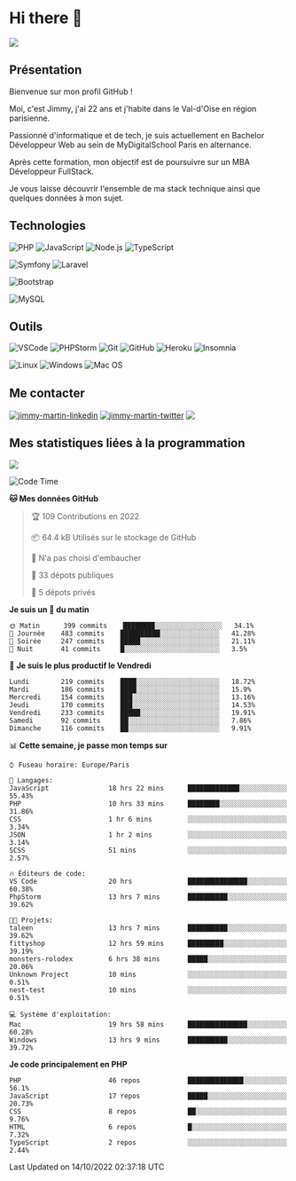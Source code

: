# Hi there 👋

![](https://komarev.com/ghpvc/?username=jimmy-martin&color=1a1b27)

<!--
**jimmy-martin/jimmy-martin** is a ✨ _special_ ✨ repository because its `README.md` (this file) appears on your GitHub profile.

Here are some ideas to get you started:

- 🔭 I’m currently working on ...
- 🌱 I’m currently learning ...
- 👯 I’m looking to collaborate on ...
- 🤔 I’m looking for help with ...
- 💬 Ask me about ...
- 📫 How to reach me: ...
- 😄 Pronouns: ...
- ⚡ Fun fact: ...
-->

## Présentation

Bienvenue sur mon profil GitHub !

Moi, c'est Jimmy, j'ai 22 ans et j'habite dans le Val-d'Oise en région parisienne.

Passionné d'informatique et de tech, je suis actuellement en Bachelor Développeur Web au sein de MyDigitalSchool Paris en alternance.

Après cette formation, mon objectif est de poursuivre sur un MBA Développeur FullStack.

Je vous laisse découvrir l'ensemble de ma stack technique ainsi que quelques données à mon sujet.

## Technologies

<div>

![PHP](https://img.shields.io/badge/PHP-777BB4?style=for-the-badge&logo=php&logoColor=white) ![JavaScript](https://img.shields.io/badge/JavaScript-F7DF1E?style=for-the-badge&logo=javascript&logoColor=black) ![Node.js](https://img.shields.io/badge/Node.js-43853D?style=for-the-badge&logo=node.js&logoColor=white) ![TypeScript](https://img.shields.io/badge/TypeScript-007ACC?style=for-the-badge&logo=typescript&logoColor=white)

</div>
<div>

![Symfony](https://img.shields.io/badge/Symfony-092E20?style=for-the-badge&logo=symfony&logoColor=white) ![Laravel](https://img.shields.io/badge/Laravel-FF2D20?style=for-the-badge&logo=laravel&logoColor=white)

</div>
<div>

![Bootstrap](https://img.shields.io/badge/Bootstrap-563D7C?style=for-the-badge&logo=bootstrap&logoColor=white)

</div>
<div>

![MySQL](https://img.shields.io/badge/MySQL-4479A1?style=for-the-badge&logo=mysql&logoColor=white)

</div>

## Outils

![VSCode](https://img.shields.io/badge/VSCode-007ACC?style=for-the-badge&logo=visual-studio-code&logoColor=white)
![PHPStorm](http://img.shields.io/badge/-PHPStorm-181717?style=for-the-badge&logo=phpstorm&logoColor=white)
![Git](https://img.shields.io/badge/Git-E44C30?style=for-the-badge&logo=git&logoColor=white)
![GitHub](https://img.shields.io/badge/GitHub-100000?style=for-the-badge&logo=github&logoColor=white)
![Heroku](https://img.shields.io/badge/Heroku-6762a6?style=for-the-badge&logo=heroku&logoColor=white)
![Insomnia](https://img.shields.io/badge/Insomnia-5600cd?style=for-the-badge&logo=insomnia&logoColor=white)

![Linux](https://img.shields.io/badge/Linux-FCC624?style=for-the-badge&logo=linux&logoColor=white)
![Windows](https://img.shields.io/badge/Windows-0078D6?style=for-the-badge&logo=windows&logoColor=white)
![Mac OS](https://img.shields.io/badge/mac%20os-000000?style=for-the-badge&logo=apple&logoColor=white)

## Me contacter

<p>
<a href="https://www.linkedin.com/in/jimmy-martin-dev/" target="blank"><img align="center" src="https://img.shields.io/badge/-LinkedIn-0077B5?style=for-the-badge&logo=Linkedin&logoColor=white&link=https://www.linkedin.com/in/jimmy-martin-dev/" alt="jimmy-martin-linkedin"/></a>
<a href="https://twitter.com/jimmydev_" target="blank"><img align="center" src="https://img.shields.io/badge/-Twitter-1DA1F2?style=for-the-badge&logo=Twitter&logoColor=white&link=https://twitter.com/jimmydev_" alt="jimmy-martin-twitter"/></a>
 <a href="mailto:jimmy.martin952@gmail.com" target="blank"><img align="center" src="https://img.shields.io/badge/gmail-D14836?style=for-the-badge&logo=gmail&logoColor=white" /></a>
</p>

## Mes statistiques liées à la programmation

<a href="https://github-readme-stats.vercel.app/api/top-langs/?username=jimmy-martin&layout=compact">
  <img align="center" src="https://github-readme-stats.vercel.app/api/top-langs/?username=jimmy-martin&layout=compact"/>
</a>



<!--START_SECTION:waka-->
![Code Time](http://img.shields.io/badge/Code%20Time-1%2C168%20hrs%2046%20mins-blue)

**🐱 Mes données GitHub** 

> 🏆 109 Contributions en 2022
 > 
> 📦 64.4 kB Utilisés sur le stockage de GitHub 
 > 
> 🚫 N'a pas choisi d'embaucher
 > 
> 📜 33 dépots publiques 
 > 
> 🔑 5 dépots privés  
 > 
**Je suis un 🐤 du matin** 

```text
🌞 Matin      399 commits    ████████░░░░░░░░░░░░░░░░░   34.1% 
🌆 Journée    483 commits    ██████████░░░░░░░░░░░░░░░   41.28% 
🌃 Soirée     247 commits    █████░░░░░░░░░░░░░░░░░░░░   21.11% 
🌙 Nuit       41 commits     █░░░░░░░░░░░░░░░░░░░░░░░░   3.5%

```
📅 **Je suis le plus productif le Vendredi** 

```text
Lundi        219 commits    ████░░░░░░░░░░░░░░░░░░░░░   18.72% 
Mardi        186 commits    ████░░░░░░░░░░░░░░░░░░░░░   15.9% 
Mercredi     154 commits    ███░░░░░░░░░░░░░░░░░░░░░░   13.16% 
Jeudi        170 commits    ███░░░░░░░░░░░░░░░░░░░░░░   14.53% 
Vendredi     233 commits    █████░░░░░░░░░░░░░░░░░░░░   19.91% 
Samedi       92 commits     ██░░░░░░░░░░░░░░░░░░░░░░░   7.86% 
Dimanche     116 commits    ██░░░░░░░░░░░░░░░░░░░░░░░   9.91%

```


📊 **Cette semaine, je passe mon temps sur** 

```text
⌚︎ Fuseau horaire: Europe/Paris

💬 Langages: 
JavaScript               18 hrs 22 mins      █████████████░░░░░░░░░░░░   55.43% 
PHP                      10 hrs 33 mins      ████████░░░░░░░░░░░░░░░░░   31.86% 
CSS                      1 hr 6 mins         ░░░░░░░░░░░░░░░░░░░░░░░░░   3.34% 
JSON                     1 hr 2 mins         ░░░░░░░░░░░░░░░░░░░░░░░░░   3.14% 
SCSS                     51 mins             ░░░░░░░░░░░░░░░░░░░░░░░░░   2.57%

🔥 Éditeurs de code: 
VS Code                  20 hrs              ███████████████░░░░░░░░░░   60.38% 
PhpStorm                 13 hrs 7 mins       ██████████░░░░░░░░░░░░░░░   39.62%

🐱‍💻 Projets: 
taleen                   13 hrs 7 mins       ██████████░░░░░░░░░░░░░░░   39.62% 
fittyshop                12 hrs 59 mins      █████████░░░░░░░░░░░░░░░░   39.19% 
monsters-rolodex         6 hrs 38 mins       █████░░░░░░░░░░░░░░░░░░░░   20.06% 
Unknown Project          10 mins             ░░░░░░░░░░░░░░░░░░░░░░░░░   0.51% 
nest-test                10 mins             ░░░░░░░░░░░░░░░░░░░░░░░░░   0.51%

💻 Système d'exploitation: 
Mac                      19 hrs 58 mins      ███████████████░░░░░░░░░░   60.28% 
Windows                  13 hrs 9 mins       ██████████░░░░░░░░░░░░░░░   39.72%

```

**Je code principalement en PHP** 

```text
PHP                      46 repos            ██████████████░░░░░░░░░░░   56.1% 
JavaScript               17 repos            █████░░░░░░░░░░░░░░░░░░░░   20.73% 
CSS                      8 repos             ██░░░░░░░░░░░░░░░░░░░░░░░   9.76% 
HTML                     6 repos             █░░░░░░░░░░░░░░░░░░░░░░░░   7.32% 
TypeScript               2 repos             ░░░░░░░░░░░░░░░░░░░░░░░░░   2.44%

```



 Last Updated on 14/10/2022 02:37:18 UTC
<!--END_SECTION:waka-->


